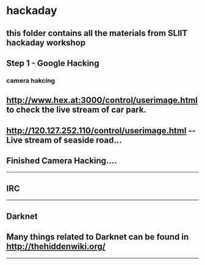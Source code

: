 # hackaday
this folder contains all the materials from SLIIT hackaday workshop
---

## Step 1 - Google Hacking

### camera hakcing
## http://www.hex.at:3000/control/userimage.html to check the live stream of car park.
## http://120.127.252.110/control/userimage.html -- Live stream of seaside road...
## Finished Camera Hacking....
-------------------------------------------------------------------------------
## IRC
-------------------------------------------------------------------------------
## Darknet
## Many things related to Darknet can be found in http://thehiddenwiki.org/
-------------------------------------------------------------------------------
